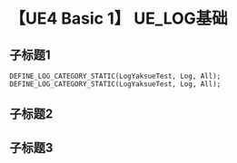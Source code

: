 # 【UE4 Basic 1】 UE_LOG基础 #
## 子标题1 ##
    DEFINE_LOG_CATEGORY_STATIC(LogYaksueTest, Log, All);
    DEFINE_LOG_CATEGORY_STATIC(LogYaksueTest, Log, All);
## 子标题2 ##
## 子标题3 ##


	
